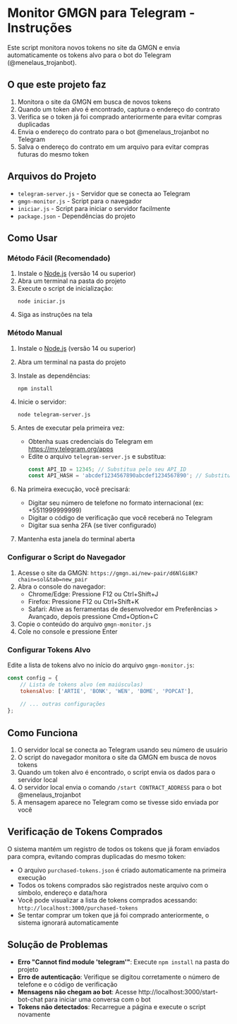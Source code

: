# Monitor GMGN para Telegram - Instruções

Este script monitora novos tokens no site da GMGN e envia automaticamente os tokens alvo para o bot do Telegram (@menelaus_trojanbot).

## O que este projeto faz

1. Monitora o site da GMGN em busca de novos tokens
2. Quando um token alvo é encontrado, captura o endereço do contrato
3. Verifica se o token já foi comprado anteriormente para evitar compras duplicadas
4. Envia o endereço do contrato para o bot @menelaus_trojanbot no Telegram
5. Salva o endereço do contrato em um arquivo para evitar compras futuras do mesmo token

## Arquivos do Projeto

- `telegram-server.js` - Servidor que se conecta ao Telegram
- `gmgn-monitor.js` - Script para o navegador
- `iniciar.js` - Script para iniciar o servidor facilmente
- `package.json` - Dependências do projeto

## Como Usar

### Método Fácil (Recomendado)

1. Instale o [Node.js](https://nodejs.org/) (versão 14 ou superior)
2. Abra um terminal na pasta do projeto
3. Execute o script de inicialização:
   ```
   node iniciar.js
   ```
4. Siga as instruções na tela

### Método Manual

1. Instale o [Node.js](https://nodejs.org/) (versão 14 ou superior)
2. Abra um terminal na pasta do projeto
4. Instale as dependências:
   ```
   npm install
   ```
5. Inicie o servidor:
   ```
   node telegram-server.js
   ```
6. Antes de executar pela primeira vez:
   - Obtenha suas credenciais do Telegram em https://my.telegram.org/apps
   - Edite o arquivo `telegram-server.js` e substitua:
     ```javascript
     const API_ID = 12345; // Substitua pelo seu API_ID
     const API_HASH = 'abcdef1234567890abcdef1234567890'; // Substitua pelo seu API_HASH
     ```

7. Na primeira execução, você precisará:
   - Digitar seu número de telefone no formato internacional (ex: +5511999999999)
   - Digitar o código de verificação que você receberá no Telegram
   - Digitar sua senha 2FA (se tiver configurado)
7. Mantenha esta janela do terminal aberta

### Configurar o Script do Navegador

1. Acesse o site da GMGN: `https://gmgn.ai/new-pair/d6NlGi8K?chain=sol&tab=new_pair`
2. Abra o console do navegador:
   - Chrome/Edge: Pressione F12 ou Ctrl+Shift+J
   - Firefox: Pressione F12 ou Ctrl+Shift+K
   - Safari: Ative as ferramentas de desenvolvedor em Preferências > Avançado, depois pressione Cmd+Option+C
3. Copie o conteúdo do arquivo `gmgn-monitor.js`
4. Cole no console e pressione Enter

### Configurar Tokens Alvo

Edite a lista de tokens alvo no início do arquivo `gmgn-monitor.js`:

```javascript
const config = {
    // Lista de tokens alvo (em maiúsculas)
    tokensAlvo: ['ARTIE', 'BONK', 'WEN', 'BOME', 'POPCAT'],
    
    // ... outras configurações
};
```


## Como Funciona

1. O servidor local se conecta ao Telegram usando seu número de usuário
2. O script do navegador monitora o site da GMGN em busca de novos tokens
3. Quando um token alvo é encontrado, o script envia os dados para o servidor local
4. O servidor local envia o comando `/start CONTRACT_ADDRESS` para o bot @menelaus_trojanbot
5. A mensagem aparece no Telegram como se tivesse sido enviada por você

## Verificação de Tokens Comprados

O sistema mantém um registro de todos os tokens que já foram enviados para compra, evitando compras duplicadas do mesmo token:

- O arquivo `purchased-tokens.json` é criado automaticamente na primeira execução
- Todos os tokens comprados são registrados neste arquivo com o símbolo, endereço e data/hora
- Você pode visualizar a lista de tokens comprados acessando: `http://localhost:3000/purchased-tokens`
- Se tentar comprar um token que já foi comprado anteriormente, o sistema ignorará automaticamente

## Solução de Problemas

- **Erro "Cannot find module 'telegram'"**: Execute `npm install` na pasta do projeto
- **Erro de autenticação**: Verifique se digitou corretamente o número de telefone e o código de verificação
- **Mensagens não chegam ao bot**: Acesse http://localhost:3000/start-bot-chat para iniciar uma conversa com o bot
- **Tokens não detectados**: Recarregue a página e execute o script novamente